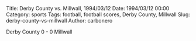 Title: Derby County vs. Millwall, 1994/03/12
Date: 1994/03/12 00:00
Category: sports
Tags: football, football scores, Derby County, Millwall
Slug: derby-county-vs-millwall
Author: carbonero


Derby County 0 - 0 Millwall
